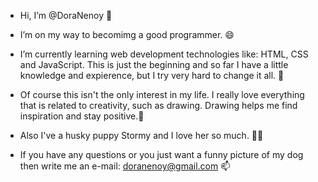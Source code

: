 - Hi, I’m @DoraNenoy 👋

- I’m on my way to becomimg a good programmer. 😄
- I’m currently learning web development technologies like: HTML, CSS and JavaScript. 
  This is just the beginning and so far I have a little knowledge and expierence, but I try very hard to change it all. 💪

- Of course this isn't the only interest in my life. I really love everything that is related to creativity, such as drawing. 
  Drawing helps me find inspiration and stay positive.🎨

- Also I've a husky puppy Stormy and I love her so much. 🐾🥰 

- If you have any questions or you just want a funny picture of my dog then write me an e-mail: doranenoy@gmail.com 📫

<!---
DoraNenoy/DoraNenoy is a ✨ special ✨ repository because its `README.md` (this file) appears on your GitHub profile.
You can click the Preview link to take a look at your changes.
--->
